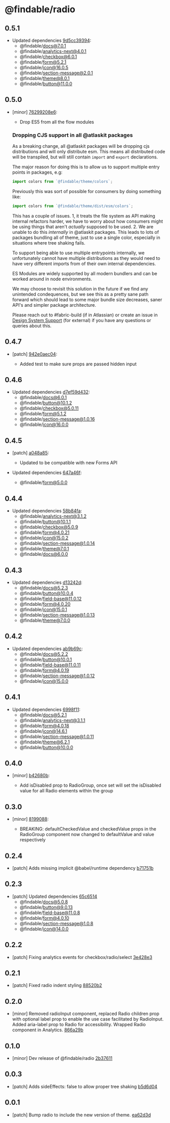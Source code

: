 # @findable/radio

## 0.5.1
- Updated dependencies [9d5cc39394](https://github.com/fnamazing/uiKit/commits/9d5cc39394):
  - @findable/docs@7.0.1
  - @findable/analytics-next@4.0.1
  - @findable/checkbox@6.0.1
  - @findable/form@5.2.1
  - @findable/icon@16.0.5
  - @findable/section-message@2.0.1
  - @findable/theme@8.0.1
  - @findable/button@11.0.0

## 0.5.0
- [minor] [76299208e6](https://github.com/fnamazing/uiKit/commits/76299208e6):

  - Drop ES5 from all the flow modules

  ### Dropping CJS support in all @atlaskit packages

  As a breaking change, all @atlaskit packages will be dropping cjs distributions and will only distribute esm. This means all distributed code will be transpiled, but will still contain `import` and
  `export` declarations.

  The major reason for doing this is to allow us to support multiple entry points in packages, e.g:

  ```js
  import colors from `@findable/theme/colors`;
  ```

  Previously this was sort of possible for consumers by doing something like:

  ```js
  import colors from `@findable/theme/dist/esm/colors`;
  ```

  This has a couple of issues. 1, it treats the file system as API making internal refactors harder, we have to worry about how consumers might be using things that aren't *actually* supposed to be used. 2. We are unable to do this *internally* in @atlaskit packages. This leads to lots of packages bundling all of theme, just to use a single color, especially in situations where tree shaking fails.

  To support being able to use multiple entrypoints internally, we unfortunately cannot have multiple distributions as they would need to have very different imports from of their own internal dependencies.

  ES Modules are widely supported by all modern bundlers and can be worked around in node environments.

  We may choose to revisit this solution in the future if we find any unintended condequences, but we see this as a pretty sane path forward which should lead to some major bundle size decreases, saner API's and simpler package architecture.

  Please reach out to #fabric-build (if in Atlassian) or create an issue in [Design System Support](https://ecosystem.atlassian.net/secure/CreateIssue.jspa?pid=24670) (for external) if you have any questions or queries about this.

## 0.4.7
- [patch] [942e0aec04](https://github.com/fnamazing/uiKit/commits/942e0aec04):

  - Added test to make sure props are passed hidden input

## 0.4.6
- Updated dependencies [d7ef59d432](https://github.com/fnamazing/uiKit/commits/d7ef59d432):
  - @findable/docs@6.0.1
  - @findable/button@10.1.2
  - @findable/checkbox@5.0.11
  - @findable/form@5.1.2
  - @findable/section-message@1.0.16
  - @findable/icon@16.0.0

## 0.4.5
- [patch] [a048a85](https://github.com/fnamazing/uiKit/commits/a048a85):

  - Updated to be compatible with new Forms API
- Updated dependencies [647a46f](https://github.com/fnamazing/uiKit/commits/647a46f):
  - @findable/form@5.0.0

## 0.4.4
- Updated dependencies [58b84fa](https://github.com/fnamazing/uiKit/commits/58b84fa):
  - @findable/analytics-next@3.1.2
  - @findable/button@10.1.1
  - @findable/checkbox@5.0.9
  - @findable/form@4.0.21
  - @findable/icon@15.0.2
  - @findable/section-message@1.0.14
  - @findable/theme@7.0.1
  - @findable/docs@6.0.0

## 0.4.3
- Updated dependencies [d13242d](https://github.com/fnamazing/uiKit/commits/d13242d):
  - @findable/docs@5.2.3
  - @findable/button@10.0.4
  - @findable/field-base@11.0.12
  - @findable/form@4.0.20
  - @findable/icon@15.0.1
  - @findable/section-message@1.0.13
  - @findable/theme@7.0.0

## 0.4.2
- Updated dependencies [ab9b69c](https://github.com/fnamazing/uiKit/commits/ab9b69c):
  - @findable/docs@5.2.2
  - @findable/button@10.0.1
  - @findable/field-base@11.0.11
  - @findable/form@4.0.19
  - @findable/section-message@1.0.12
  - @findable/icon@15.0.0

## 0.4.1
- Updated dependencies [6998f11](https://github.com/fnamazing/uiKit/commits/6998f11):
  - @findable/docs@5.2.1
  - @findable/analytics-next@3.1.1
  - @findable/form@4.0.18
  - @findable/icon@14.6.1
  - @findable/section-message@1.0.11
  - @findable/theme@6.2.1
  - @findable/button@10.0.0

## 0.4.0
- [minor] [b42680b](https://github.com/fnamazing/uiKit/commits/b42680b):

  - Add isDisabled prop to RadioGroup, once set will set the isDisabled value for all Radio elements within the group

## 0.3.0
- [minor] [8199088](https://github.com/fnamazing/uiKit/commits/8199088):

  - BREAKING: defaultCheckedValue and checkedValue props in the RadioGroup component now changed to defaultValue and value respectively

## 0.2.4
- [patch] Adds missing implicit @babel/runtime dependency [b71751b](https://github.com/fnamazing/uiKit/commits/b71751b)

## 0.2.3
- [patch] Updated dependencies [65c6514](https://github.com/fnamazing/uiKit/commits/65c6514)
  - @findable/docs@5.0.8
  - @findable/button@9.0.13
  - @findable/field-base@11.0.8
  - @findable/form@4.0.10
  - @findable/section-message@1.0.8
  - @findable/icon@14.0.0

## 0.2.2
- [patch] Fixing analytics events for checkbox/radio/select [3e428e3](https://github.com/fnamazing/uiKit/commits/3e428e3)

## 0.2.1
- [patch] Fixed radio indent styling [88520b2](https://github.com/fnamazing/uiKit/commits/88520b2)

## 0.2.0
- [minor] Removed radioInput component, replaced Radio children prop with optional label prop to enable the use case facilitated by RadioInput. Added aria-label prop to Radio for accessibility. Wrapped Radio component in Analytics. [866a29b](https://github.com/fnamazing/uiKit/commits/866a29b)

## 0.1.0
- [minor] Dev release of @findable/radio [2b37611](https://github.com/fnamazing/uiKit/commits/2b37611)

## 0.0.3
- [patch] Adds sideEffects: false to allow proper tree shaking [b5d6d04](https://github.com/fnamazing/uiKit/commits/b5d6d04)

## 0.0.1
- [patch] Bump radio to include the new version of theme. [ea62d3d](https://github.com/fnamazing/uiKit/commits/ea62d3d)
